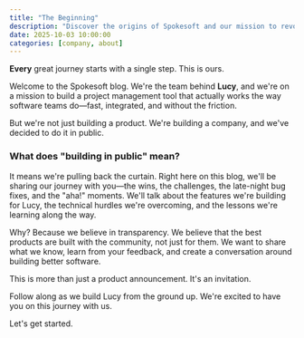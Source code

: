 ```yaml
---
title: "The Beginning"
description: "Discover the origins of Spokesoft and our mission to revolutionize project management for modern software teams."
date: 2025-10-03 10:00:00
categories: [company, about]
---
```


**Every** great journey starts with a single step. This is ours.

Welcome to the Spokesoft blog. We're the team behind **Lucy**, and we're on a mission to build a project management tool that actually works the way software teams do—fast, integrated, and without the friction.

But we're not just building a product. We're building a company, and we've decided to do it in public.

### What does "building in public" mean?

It means we're pulling back the curtain. Right here on this blog, we'll be sharing our journey with you—the wins, the challenges, the late-night bug fixes, and the "aha!" moments. We'll talk about the features we're building for Lucy, the technical hurdles we're overcoming, and the lessons we're learning along the way.

Why? Because we believe in transparency. We believe that the best products are built with the community, not just for them. We want to share what we know, learn from your feedback, and create a conversation around building better software.

This is more than just a product announcement. It's an invitation.

Follow along as we build Lucy from the ground up. We're excited to have you on this journey with us.

Let's get started.
